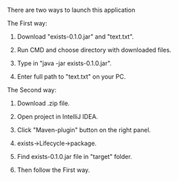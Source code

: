 There are two ways to launch this application

The First way:

1) Download  "exists-0.1.0.jar" and "text.txt".

2) Run CMD and choose directory with downloaded files.

3) Type in "java -jar exists-0.1.0.jar".

4) Enter full path to "text.txt" on your PC.


The Second way:

1) Download .zip file.

2) Open project in IntelliJ IDEA.

3) Click "Maven-plugin" button on the right panel.

4) exists->Lifecycle->package.

5) Find  exists-0.1.0.jar file in "target" folder.

6) Then follow the First way.
